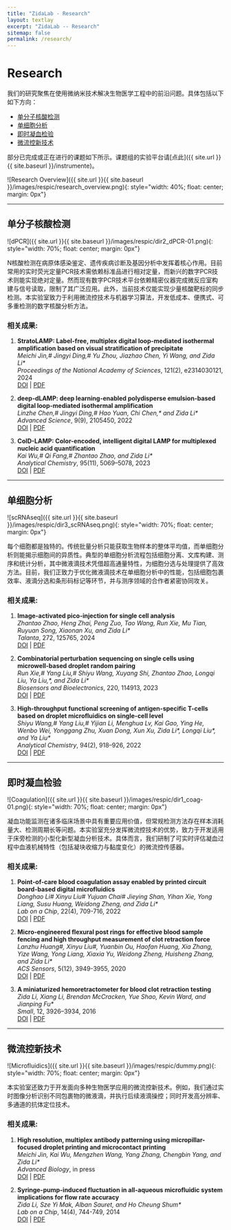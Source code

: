 ```yaml
---
title: "ZidaLab - Research"
layout: textlay
excerpt: "ZidaLab -- Research"
sitemap: false
permalink: /research/
---
```


# Research

我们的研究聚焦在使用微纳米技术解决生物医学工程中的前沿问题。具体包括以下如下方向：

- [单分子核酸检测](#ddpcr)
- [单细胞分析](#single-cell)
- [即时凝血检验](#biochip)
- [微流控新技术](#microfluidics)

部分已完成或正在进行的课题如下所示。课题组的实验平台请[点此]({{ site.url }}{{ site.baseurl }}/instrumente)。

![Research Overview]({{ site.url }}{{ site.baseurl }}/images/respic/research_overview.png){: style="width: 40%; float: center; margin: 0px"}

---

## <a id="ddpcr"></a>单分子核酸检测

![dPCR]({{ site.url }}{{ site.baseurl }}/images/respic/dir2_dPCR-01.png){: style="width: 70%; float: center; margin: 0px"}

N核酸检测在病原体感染鉴定、遗传疾病诊断及基因分析中发挥着核心作用。目前常用的实时荧光定量PCR技术需依赖标准品进行相对定量，而新兴的数字PCR技术则能实现绝对定量。然而现有数字PCR技术平台依赖精密仪器完成微反应室构建与信号读取，限制了其广泛应用。此外，当前技术仅能实现少量核酸靶标的同步检测。本实验室致力于利用微流控技术与机器学习算法，开发低成本、便携式、可多重检测的数字核酸分析方法。

### 相关成果:

1. **StratoLAMP: Label-free, multiplex digital loop-mediated isothermal amplification based on visual stratification of precipitate**  
   *Meichi Jin,# Jingyi Ding,# Yu Zhou, Jiazhao Chen, Yi Wang, and Zida Li\**  
   *Proceedings of the National Academy of Sciences*, 121(2), e2314030121, 2024  
   [DOI](https://doi.org/10.1073/pnas.2314030121) | [PDF](docs/)

2. **deep-dLAMP: deep learning-enabled polydisperse emulsion-based digital loop-mediated isothermal amplification**  
   *Linzhe Chen,# Jingyi Ding,# Hao Yuan, Chi Chen,\* and Zida Li\**  
   *Advanced Science*, 9(9), 2105450, 2022  
   [DOI](https://doi.org/10.1002/advs.202105450) | [PDF](docs/)

3. **CoID-LAMP: Color-encoded, intelligent digital LAMP for multiplexed nucleic acid quantification**  
   *Kai Wu,# Qi Fang,# Zhantao Zhao, and Zida Li\**  
   *Analytical Chemistry*, 95(11), 5069–5078, 2023  
   [DOI](https://doi.org/10.1021/acs.analchem.2c05665) | [PDF](docs/)

---

## <a id="single-cell"></a>单细胞分析

![scRNAseq]({{ site.url }}{{ site.baseurl }}/images/respic/dir3_scRNAseq.png){: style="width: 70%; float: center; margin: 0px"}

每个细胞都是独特的。传统批量分析只能获取生物样本的整体平均值，而单细胞分析则能揭示细胞间的异质性。典型的单细胞分析流程包括细胞分离、文库构建、测序和统计分析，其中微液滴技术凭借超高通量特性，为细胞分选与处理提供了高效方法。目前，我们正致力于优化微液滴技术在单细胞分析中的性能，包括细胞包裹效率、液滴分选和条形码标记等环节，并与测序领域的合作者紧密协同攻关。

### 相关成果:

1. **Image-activated pico-injection for single cell analysis**  
   *Zhantao Zhao, Heng Zhai, Peng Zuo, Tao Wang, Run Xie, Mu Tian, Ruyuan Song, Xiaonan Xu, and Zida Li\**  
   *Talanta*, 272, 125765, 2024  
   [DOI](https://doi.org/10.1016/j.talanta.2024.125765) | [PDF](docs/)

2. **Combinatorial perturbation sequencing on single cells using microwell-based droplet random pairing**  
   *Run Xie,# Yang Liu,# Shiyu Wang, Xuyang Shi, Zhantao Zhao, Longqi Liu, Ya Liu,\*, and Zida Li\**  
   *Biosensors and Bioelectronics*, 220, 114913, 2023  
   [DOI](https://doi.org/10.1016/j.bios.2022.114913) | [PDF](docs/)

3. **High-throughput functional screening of antigen-specific T-cells based on droplet microfluidics on single-cell level**  
   *Shiyu Wang,# Yang Liu,# Yijian Li, Menghua Lv, Kai Gao, Ying He, Wenbo Wei, Yonggang Zhu, Xuan Dong, Xun Xu, Zida Li\*, Longqi Liu\*, and Ya Liu\**  
   *Analytical Chemistry*, 94(2), 918–926, 2022  
   [DOI](https://doi.org/10.1021/acs.analchem.1c03678) | [PDF](docs/)

---

## <a id="biochip"></a>即时凝血检验

![Coagulation]({{ site.url }}{{ site.baseurl }}/images/respic/dir1_coag-01.png){: style="width: 70%; float: center; margin: 0px"}

凝血功能监测在诸多临床场景中具有重要应用价值，但常规检测方法存在样本消耗量大、检测周期长等问题。本实验室充分发挥微流控技术的优势，致力于开发适用于床旁检测的小型化新型凝血分析技术。具体而言，我们研制了可实时评估凝血过程中血液机械特性（包括凝块收缩力与黏度变化）的微流控传感器。

### 相关成果:

1. **Point-of-care blood coagulation assay enabled by printed circuit board-based digital microfluidics**  
   *Donghao Li# Xinyu Liu# Yujuan Chai# Jieying Shan, Yihan Xie, Yong Liang, Susu Huang, Weidong Zheng, and Zida Li\**  
   *Lab on a Chip*, 22(4), 709-716, 2022  
   [DOI](https://doi.org/10.1039/D1LC00981H) | [PDF](docs/)

2. **Micro-engineered flexural post rings for effective blood sample fencing and high throughput measurement of clot retraction force**  
   *Lanzhu Huang#, Xinyu Liu#, Yuanbin Ou, Haofan Huang, Xia Zhang, Yize Wang, Yong Liang, Xiaxia Yu, Weidong Zheng, Huisheng Zhang, and Zida Li\**  
   *ACS Sensors*, 5(12), 3949-3955, 2020  
   [DOI](https://doi.org/10.1021/acssensors.0c01596) | [PDF](docs/2020_ACSSensors_Huang.pdf)

3. **A miniaturized hemoretractometer for blood clot retraction testing**  
   *Zida Li, Xiang Li, Brendan McCracken, Yue Shao, Kevin Ward, and Jianping Fu\**  
   *Small*, 12, 3926–3934, 2016  
   [DOI](https://doi.org/10.1002/smll.201600274) | [PDF](docs/2016_Small_Li.pdf)

---

## <a id="microfluidics"></a>微流控新技术

![Microfluidics]({{ site.url }}{{ site.baseurl }}/images/respic/dummy.png){: style="width: 70%; float: center; margin: 0px"}

本实验室还致力于开发面向多种生物医学应用的微流控新技术。例如，我们通过实时图像分析识别不同包裹物的微液滴，并执行后续液滴操控；同时开发高分辨率、多通道的抗体定位技术。

### 相关成果:

1. **High resolution, multiplex antibody patterning using micropillar-focused droplet printing and microcontact printing**  
   *Meichi Jin, Kai Wu, Mengzhen Wang, Yang Zhang, Chengbin Yang, and Zida Li\**  
   *Advanced Biology*, in press  
   [DOI](https://doi.org/10.1002/adbi.202300111) | [PDF](docs/)

2. **Syringe-pump-induced fluctuation in all-aqueous microfluidic system implications for flow rate accuracy**  
   *Zida Li, Sze Yi Mak, Alban Sauret, and Ho Cheung Shum\**  
   *Lab on a Chip*, 14(4), 744-749, 2014  
   [DOI](https://doi.org/10.1039/c3lc51176f) | [PDF](docs/2014_LabChip_Li.pdf)
